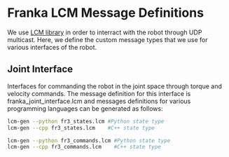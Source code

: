 # Franka LCM Message Definitions
We use [LCM library](http://lcm-proj.github.io/lcm/index.html) in order to interract with the robot through UDP multicast. Here, we define the custom message types that we use for various interfaces of the robot. 

## Joint Interface

Interfaces for commanding the robot in the joint space through torque and velocity commands. The message definition for this interface is franka_joint_interface.lcm and messages definitions for various programming languages can be generated as follows:

```bash
lcm-gen --python fr3_states.lcm #Python state type
lcm-gen --cpp fr3_states.lcm    #C++ state type

lcm-gen --python fr3_commands.lcm #Python state type
lcm-gen --cpp fr3_commands.lcm    #C++ state type
```